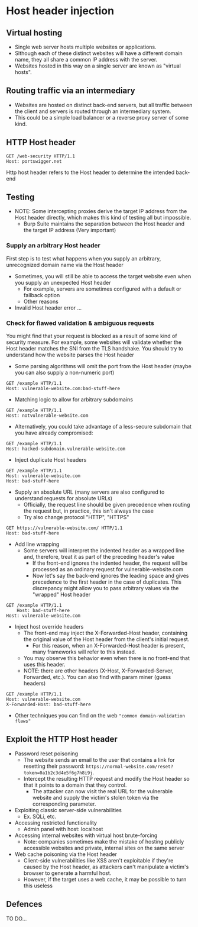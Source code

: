 # Host header injection

## Virtual hosting
- Single web server hosts multiple websites or applications.
- Slthough each of these distinct websites will have a different domain name, they all share a common IP address with the server. 
- Websites hosted in this way on a single server are known as "virtual hosts".

## Routing traffic via an intermediary
- Websites are hosted on distinct back-end servers, but all traffic between the client and servers is routed through an intermediary system.
- This could be a simple load balancer or a reverse proxy server of some kind.

## HTTP Host header
```
GET /web-security HTTP/1.1
Host: portswigger.net
```
Http host header refers to the Host header to determine the intended back-end

## Testing
- NOTE: Some intercepting proxies derive the target IP address from the Host header directly, which makes this kind of testing all but impossible.
  - Burp Suite maintains the separation between the Host header and the target IP address (Very important)

### Supply an arbitrary Host header
First step is to test what happens when you supply an arbitrary, unrecognized domain name via the Host header
  - Sometimes, you will still be able to access the target website even when you supply an unexpected Host header
      - For example, servers are sometimes configured with a default or fallback option
      - Other reasons
  - Invalid Host header error ...

### Check for flawed validation & ambiguous requests
You might find that your request is blocked as a result of some kind of security measure. For example, some websites will validate whether the Host header matches the SNI from the TLS handshake. You should try to understand how the website parses the Host header
- Some parsing algorithms will omit the port from the Host header (maybe you can also supply a non-numeric port)
```
GET /example HTTP/1.1
Host: vulnerable-website.com:bad-stuff-here
```
- Matching logic to allow for arbitrary subdomains
```
GET /example HTTP/1.1
Host: notvulnerable-website.com
```
-  Alternatively, you could take advantage of a less-secure subdomain that you have already compromised:
```
GET /example HTTP/1.1
Host: hacked-subdomain.vulnerable-website.com
```
- Inject duplicate Host headers
```
GET /example HTTP/1.1
Host: vulnerable-website.com
Host: bad-stuff-here
```
- Supply an absolute URL (many servers are also configured to understand requests for absolute URLs)
  - Officially, the request line should be given precedence when routing the request but, in practice, this isn't always the case
  - Try also change protocol "HTTP", "HTTPS" 
```
GET https://vulnerable-website.com/ HTTP/1.1
Host: bad-stuff-here
```
- Add line wrapping
  - Some servers will interpret the indented header as a wrapped line and, therefore, treat it as part of the preceding header's value
    - If the front-end ignores the indented header, the request will be processed as an ordinary request for vulnerable-website.com
    - Now let's say the back-end ignores the leading space and gives precedence to the first header in the case of duplicates. This discrepancy might allow you to pass arbitrary values via the "wrapped" Host header
```
GET /example HTTP/1.1
    Host: bad-stuff-here
Host: vulnerable-website.com
```
- Inject host override headers
  - The front-end may inject the X-Forwarded-Host header, containing the original value of the Host header from the client's initial request.
    - For this reason, when an X-Forwarded-Host header is present, many frameworks will refer to this instead.
  - You may observe this behavior even when there is no front-end that uses this header.
  - NOTE: there are other headers (X-Host, X-Forwarded-Server, Forwarded, etc.). You can also find with param miner (guess headers)
```
GET /example HTTP/1.1
Host: vulnerable-website.com
X-Forwarded-Host: bad-stuff-here
```
- Other techniques you can find on the web `"common domain-validation flaws"`

## Exploit the HTTP Host header
- Password reset poisoning
  - The website sends an email to the user that contains a link for resetting their password: `https://normal-website.com/reset?token=0a1b2c3d4e5f6g7h8i9j`.
  - Intercept the resulting HTTP request and modify the Host header so that it points to a domain that they control.
    - The attacker can now visit the real URL for the vulnerable website and supply the victim's stolen token via the corresponding parameter.
- Exploiting classic server-side vulnerabilities
  - Ex. SQLi, etc.
- Accessing restricted functionality
  - Admin panel with host: localhost
- Accessing internal websites with virtual host brute-forcing
  - Note: companies sometimes make the mistake of hosting publicly accessible websites and private, internal sites on the same server
- Web cache poisoning via the Host header
  - Client-side vulnerabilities like XSS aren't exploitable if they're caused by the Host header, as attackers can't manipulate a victim's browser to generate a harmful host.
  - However, if the target uses a web cache, it may be possible to turn this useless


## Defences
TO DO...

